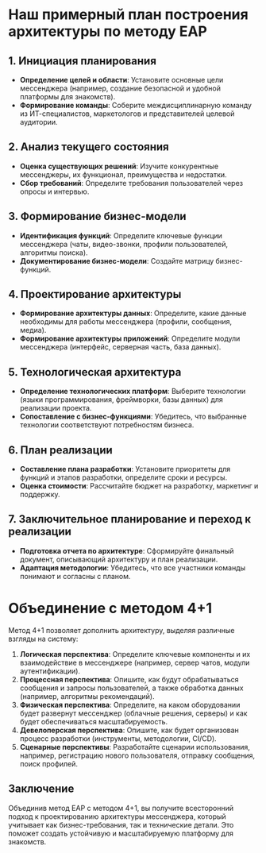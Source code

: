 # Наш примерный план построения архитектуры по методу EAP

## 1. Инициация планирования
- **Определение целей и области**: Установите основные цели мессенджера (например, создание безопасной и удобной платформы для знакомств).
- **Формирование команды**: Соберите междисциплинарную команду из ИТ-специалистов, маркетологов и представителей целевой аудитории.

## 2. Анализ текущего состояния
- **Оценка существующих решений**: Изучите конкурентные мессенджеры, их функционал, преимущества и недостатки.
- **Сбор требований**: Определите требования пользователей через опросы и интервью.

## 3. Формирование бизнес-модели
- **Идентификация функций**: Определите ключевые функции мессенджера (чаты, видео-звонки, профили пользователей, алгоритмы поиска).
- **Документирование бизнес-модели**: Создайте матрицу бизнес-функций.

## 4. Проектирование архитектуры
- **Формирование архитектуры данных**: Определите, какие данные необходимы для работы мессенджера (профили, сообщения, медиа).
- **Формирование архитектуры приложений**: Определите модули мессенджера (интерфейс, серверная часть, база данных).

## 5. Технологическая архитектура
- **Определение технологических платформ**: Выберите технологии (языки программирования, фреймворки, базы данных) для реализации проекта.
- **Сопоставление с бизнес-функциями**: Убедитесь, что выбранные технологии соответствуют потребностям бизнеса.

## 6. План реализации
- **Составление плана разработки**: Установите приоритеты для функций и этапов разработки, определите сроки и ресурсы.
- **Оценка стоимости**: Рассчитайте бюджет на разработку, маркетинг и поддержку.

## 7. Заключительное планирование и переход к реализации
- **Подготовка отчета по архитектуре**: Сформируйте финальный документ, описывающий архитектуру и план реализации.
- **Адаптация методологии**: Убедитесь, что все участники команды понимают и согласны с планом.

# Объединение с методом 4+1

Метод 4+1 позволяет дополнить архитектуру, выделяя различные взгляды на систему:

1. **Логическая перспектива**: Определите ключевые компоненты и их взаимодействие в мессенджере (например, сервер чатов, модули аутентификации).
2. **Процессная перспектива**: Опишите, как будут обрабатываться сообщения и запросы пользователей, а также обработка данных (например, алгоритмы рекомендаций).
3. **Физическая перспектива**: Определите, на каком оборудовании будет развернут мессенджер (облачные решения, серверы) и как будет обеспечиваться масштабируемость.
4. **Девелоперская перспектива**: Опишите, как будет организован процесс разработки (инструменты, методологии, CI/CD).
5. **Сценарные перспективы**: Разработайте сценарии использования, например, регистрацию нового пользователя, отправку сообщения, поиск профилей.

## Заключение

Объединив метод EAP с методом 4+1, вы получите всесторонний подход к проектированию архитектуры мессенджера, который учитывает как бизнес-требования, так и технические детали. Это поможет создать устойчивую и масштабируемую платформу для знакомств.
